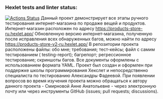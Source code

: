 ### Hexlet tests and linter status:
[![Actions Status](https://github.com/AnnHaus/qa-engineer-project-84/actions/workflows/hexlet-check.yml/badge.svg)](https://github.com/AnnHaus/qa-engineer-project-84/actions)
Данный проект демонстрирует все этапы ручного тестирования интернет-магазина по продаже вещей и продуктов.
Интернет-магазин расположен по адресу https://products-store-ru.hexlet.app/
Обновленную версию интернет-магазина, полученную после исправления всех обнаруженных багов, можно найти по адресу https://products-store-v2-ru.hexlet.app/
В репозитории проекта расположены файлы: обо мне; требования; тест-кейсы; файл с самим тестированием ( testing-report); багрепорт; регрессионное тестирование; скриншоты багов.
Все документы оформлены с использованием формата YAML.
Проект был создан и оформлен при поддержке школы программирования Хекслет и непосредственно специалиста по тестированию Александры Фадеевой.
При появлении вопросов во время изучения проекта можно обращаться к автору данного проекта - Смирновой Анне Анатольевне - через электронную почту или через инструменты GitHub (issues; pull requests; discussions).

